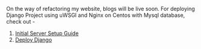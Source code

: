 On the way of refactoring my website, blogs will be live soon.
For deploying Django Project using uWSGI and Nginx on Centos with Mysql database, check out - 
1. [Initial Server Setup Guide](https://codingpaths.com/initial-server-setup/)
2. [Deploy Django](https://codingpaths.com/deploy-django-application-with-uwsgi-and-nginx-on-centos/)
